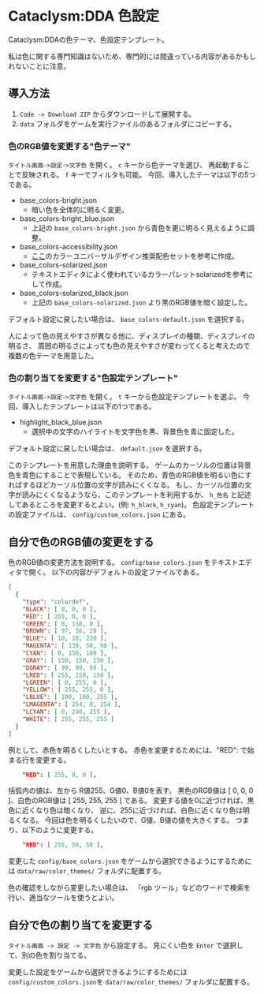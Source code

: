 # Cataclysm:DDA 色設定
Cataclysm:DDAの色テーマ、色設定テンプレート。

私は色に関する専門知識はないため、専門的には間違っている内容があるかもしれないことに注意。

## 導入方法

1. `Code -> Download ZIP` からダウンロードして展開する。
2. `data` フォルダをゲームを実行ファイルのあるフォルダにコピーする。

### 色のRGB値を変更する"色テーマ"

`タイトル画面->設定->文字色` を開く。
`c` キーから色テーマを選び、
再起動することで反映される。
`f` キーでフィルタも可能。
今回、導入したテーマは以下の5つである。

* base_colors-bright.json
    * 暗い色を全体的に明るく変更。
* base_colors-bright_blue.json
    * 上記の `base_colors-bright.json` から青色を更に明るく見えるように調整。
* base_colors-accessibility.json
    * [ここ](https://jfly.uni-koeln.de/colorset/)のカラーユニバーサルデザイン推奨配色セットを参考に作成。
* base_colors-solarized.json
    * テキストエディタによく使われているカラーパレットsolarizedを参考にして作成。
* base_colors-solarized_black.json
    * 上記の `base_colors-solarized.json` より黒のRGB値を暗く設定した。

デフォルト設定に戻したい場合は、 `base_colors-default.json` を選択する。

人によって色の見えやすさが異なる他に、ディスプレイの種類、ディスプレイの明るさ、
周囲の明るさによっても色の見えやすさが変わってくると考えたので複数の色テーマを用意した。

### 色の割り当てを変更する"色設定テンプレート"

`タイトル画面->設定->文字色` を開く。
`t` キーから色設定テンプレートを選ぶ。
今回、導入したテンプレートは以下の1つである。

* highlight_black_blue.json
    * 選択中の文字のハイライトを文字色を黒、背景色を青に固定した。

デフォルト設定に戻したい場合は、 `default.json` を選択する。

このテンプレートを用意した理由を説明する。
ゲームのカーソルの位置は背景色を青色にすることで表現している。
そのため、青色のRGB値を明るい色にすればするほどカーソル位置の文字が読みにくくなる。
もし、カーソル位置の文字が読みにくくなるようなら、このテンプレートを利用するか、
`h_色名` と記述してあるところを変更するとよい。(例: `h_black`, `h_cyan`)。
色設定テンプレートの設定ファイルは、 `config/custom_colors.json` にある。

## 自分で色のRGB値の変更をする

色のRGB値の変更方法を説明する。
`config/base_colors.json` をテキストエディタで開く。
以下の内容がデフォルトの設定ファイルである。

```json
[
  {
    "type": "colordef",
    "BLACK": [ 0, 0, 0 ],
    "RED": [ 255, 0, 0 ],
    "GREEN": [ 0, 110, 0 ],
    "BROWN": [ 97, 56, 28 ],
    "BLUE": [ 10, 10, 220 ],
    "MAGENTA": [ 139, 58, 98 ],
    "CYAN": [ 0, 150, 180 ],
    "GRAY": [ 150, 150, 150 ],
    "DGRAY": [ 99, 99, 99 ],
    "LRED": [ 255, 150, 150 ],
    "LGREEN": [ 0, 255, 0 ],
    "YELLOW": [ 255, 255, 0 ],
    "LBLUE": [ 100, 100, 255 ],
    "LMAGENTA": [ 254, 0, 254 ],
    "LCYAN": [ 0, 240, 255 ],
    "WHITE": [ 255, 255, 255 ]
  }
]
```

例として、赤色を明るくしたいとする。
赤色を変更するためには、"RED": で始まる行を変更する。

```json
    "RED": [ 255, 0, 0 ],
```

括弧内の値は、左から R値255、G値0、B値0を表す。
黒色のRGB値は [ 0, 0, 0 ]、白色のRGB値は [ 255, 255, 255 ] である。
変更する値を0に近づければ、黒色に近くなり色は暗くなり、
逆に、255に近づければ、白色に近くなり色は明るくなる。
今回は色を明るくしたいので、G値、B値の値を大きくする。
つまり、以下のように変更する。

```json
    "RED": [ 255, 50, 50 ],
```

変更した `config/base_colors.json` をゲームから選択できるようにするためには
`data/raw/color_themes/` フォルダに配置する。

色の確認をしながら変更したい場合は、
「rgb ツール」などのワードで検索を行い、適当なツールを使うとよい。

## 自分で色の割り当てを変更する
`タイトル画面 -> 設定 -> 文字色` から設定する。
見にくい色を `Enter` で選択して、別の色を割り当てる。

変更した設定をゲームから選択できるようにするためには
`config/custom_colors.json`を `data/raw/color_themes/` フォルダに配置する。
